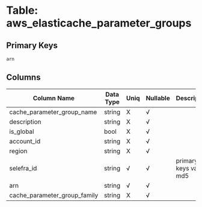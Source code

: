 # Table: aws_elasticache_parameter_groups

## Primary Keys 

```
arn
```


## Columns 

|  Column Name   |  Data Type  | Uniq | Nullable | Description | 
|  ----  | ----  | ----  | ----  | ---- | 
| cache_parameter_group_name | string | X | √ |  | 
| description | string | X | √ |  | 
| is_global | bool | X | √ |  | 
| account_id | string | X | √ |  | 
| region | string | X | √ |  | 
| selefra_id | string | √ | √ | primary keys value md5 | 
| arn | string | √ | √ |  | 
| cache_parameter_group_family | string | X | √ |  | 


